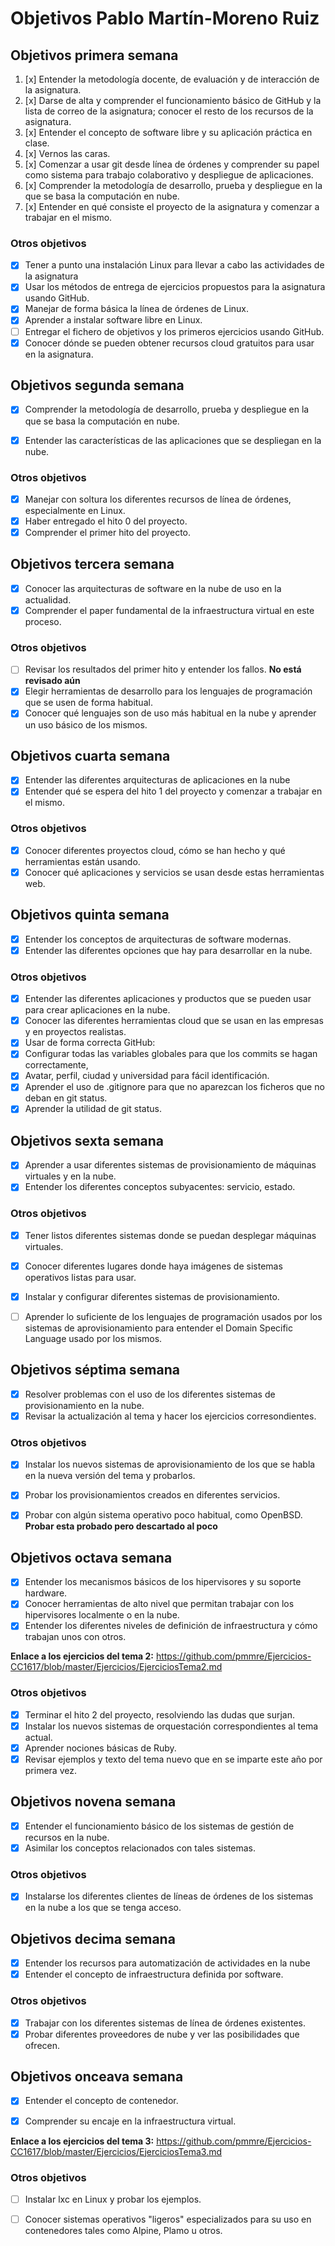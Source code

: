 # Objetivos Pablo Martín-Moreno Ruiz

## Objetivos primera semana

1. [x] Entender la metodología docente, de evaluación y de interacción de la asignatura.
2. [x] Darse de alta y comprender el funcionamiento básico de GitHub y la lista de correo de la asignatura; conocer el resto de los recursos de la asignatura.
3. [x] Entender el concepto de software libre y su aplicación práctica en clase.
4. [x] Vernos las caras.
5. [x] Comenzar a usar git desde línea de órdenes y comprender su papel como sistema para trabajo colaborativo y despliegue de aplicaciones.
6. [x] Comprender la metodología de desarrollo, prueba y despliegue en la que se basa la computación en nube.
7. [x] Entender en qué consiste el proyecto de la asignatura y comenzar a trabajar en el mismo.

### Otros objetivos
- [x] Tener a punto una instalación Linux para llevar a cabo las actividades de la asignatura
- [x] Usar los métodos de entrega de ejercicios propuestos para la asignatura usando GitHub. 
- [x] Manejar de forma básica la línea de órdenes de Linux.
- [x] Aprender a instalar software libre en Linux.
- [ ] Entregar el fichero de objetivos y los primeros ejercicios usando GitHub.
- [x] Conocer dónde se pueden obtener recursos cloud gratuitos para usar en la asignatura. 

## Objetivos segunda semana
- [x] Comprender la metodología de desarrollo, prueba y despliegue en la que se basa la computación en nube.
- [x] Entender las características de las aplicaciones que se despliegan en la nube.


### Otros objetivos
- [x] Manejar con soltura los diferentes recursos de línea de órdenes, especialmente en Linux.
- [x] Haber entregado el hito 0 del proyecto.
- [x] Comprender el primer hito del proyecto.

## Objetivos tercera semana
- [x] Conocer las arquitecturas de software en la nube de uso en la actualidad.
- [x] Comprender el paper fundamental de la infraestructura virtual en este proceso.

### Otros objetivos
- [ ] Revisar los resultados del primer hito y entender los fallos. **No está revisado aún**
- [x] Elegir herramientas de desarrollo para los lenguajes de programación que se usen de forma habitual.
- [x] Conocer qué lenguajes son de uso más habitual en la nube y aprender un uso básico de los mismos.

## Objetivos cuarta semana
- [x] Entender las diferentes arquitecturas de aplicaciones en la nube
- [x] Entender qué se espera del hito 1 del proyecto y comenzar a trabajar en el mismo.
### Otros objetivos
- [x] Conocer diferentes proyectos cloud, cómo se han hecho y qué herramientas están usando.
- [x] Conocer qué aplicaciones y servicios se usan desde estas herramientas web.

## Objetivos quinta semana
- [x] Entender los conceptos de arquitecturas de software modernas.
- [x] Entender las diferentes opciones que hay para desarrollar en la nube.

### Otros objetivos
- [x] Entender las diferentes aplicaciones y productos que se pueden usar para crear aplicaciones en la nube.
- [x] Conocer las diferentes herramientas cloud que se usan en las empresas y en proyectos realistas.
- [x] Usar de forma correcta GitHub:
- [x] Configurar todas las variables globales para que los commits se hagan correctamente,
- [x] Avatar, perfil, ciudad y universidad para fácil identificación.
- [x] Aprender el uso de .gitignore para que no aparezcan los ficheros que no deban en git status.
- [x] Aprender la utilidad de git status.

## Objetivos sexta semana
- [x] Aprender a usar diferentes sistemas de provisionamiento de máquinas virtuales y en la nube.
- [x] Entender los diferentes conceptos subyacentes: servicio, estado.

### Otros objetivos
- [x] Tener listos diferentes sistemas donde se puedan desplegar máquinas virtuales.
- [x] Conocer diferentes lugares donde haya imágenes de sistemas operativos listas para usar.
- [x] Instalar y configurar diferentes sistemas de provisionamiento.
- [ ] Aprender lo suficiente de los lenguajes de programación usados por los sistemas de aprovisionamiento para entender el Domain Specific Language usado por los mismos.


## Objetivos séptima semana
- [x] Resolver problemas con el uso de los diferentes sistemas de provisionamiento en la nube.
- [x] Revisar la actualización al tema y hacer los ejercicios corresondientes.

### Otros objetivos
- [x] Instalar los nuevos sistemas de aprovisionamiento de los que se habla en la nueva versión del tema y probarlos.
- [x] Probar los provisionamientos creados en diferentes servicios.
- [x] Probar con algún sistema operativo poco habitual, como OpenBSD. **Probar esta probado pero descartado al poco**


## Objetivos octava semana
- [x] Entender los mecanismos básicos de los hipervisores y su soporte hardware.
- [x] Conocer herramientas de alto nivel que permitan trabajar con los hipervisores localmente o en la nube.
- [x] Entender los diferentes niveles de definición de infraestructura y cómo trabajan unos con otros.

**Enlace a los ejercicios del tema 2:** https://github.com/pmmre/Ejercicios-CC1617/blob/master/Ejercicios/EjerciciosTema2.md
### Otros objetivos
- [x] Terminar el hito 2 del proyecto, resolviendo las dudas que surjan.
- [x] Instalar los nuevos sistemas de orquestación correspondientes al tema actual.
- [x] Aprender nociones básicas de Ruby.
- [x] Revisar ejemplos y texto del tema nuevo que en se imparte este año por primera vez. 

## Objetivos novena semana
- [x] Entender el funcionamiento básico de los sistemas de gestión de recursos en la nube.
- [x] Asimilar los conceptos relacionados con tales sistemas.

### Otros objetivos
- [x] Instalarse los diferentes clientes de líneas de órdenes de los sistemas en la nube a los que se tenga acceso. 

## Objetivos decima semana
- [x] Entender los recursos para automatización de actividades en la nube
- [x] Entender el concepto de infraestructura definida por software.

### Otros objetivos
- [x] Trabajar con los diferentes sistemas de línea de órdenes existentes.
- [x] Probar diferentes proveedores de nube y ver las posibilidades que ofrecen.

## Objetivos onceava semana
- [x] Entender el concepto de contenedor.
- [x] Comprender su encaje en la infraestructura virtual.


**Enlace a los ejercicios del tema 3:** https://github.com/pmmre/Ejercicios-CC1617/blob/master/Ejercicios/EjerciciosTema3.md
### Otros objetivos
- [ ] Instalar lxc en Linux y probar los ejemplos.
- [ ] Conocer sistemas operativos "ligeros" especializados para su uso en contenedores tales como Alpine, Plamo u otros.


